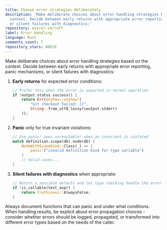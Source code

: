 ```yaml
---
title: Choose error strategies deliberately
description: 'Make deliberate choices about error handling strategies based on the
  context. Decide between early returns with appropriate error reporting, panic mechanisms,
  or silent failures with diagnostics:'
repository: astral-sh/ruff
label: Error Handling
language: Rust
comments_count: 7
repository_stars: 40619
---
```


Make deliberate choices about error handling strategies based on the context. Decide between early returns with appropriate error reporting, panic mechanisms, or silent failures with diagnostics:

1. **Early returns** for expected error conditions:
   ```rust
   // Prefer this when the error is expected in normal operation
   if !output.status.success() {
       return Err(anyhow::anyhow!(
           "Git checkout failed: {}",
           String::from_utf8_lossy(&output.stderr)
       ));
   }
   ```

2. **Panic** only for true invariant violations:
   ```rust
   // Use panic! over unreachable! when an invariant is violated
   match definition.scope(db).node(db) {
       NodeWithScopeKind::Class(_) => {
           panic!("invalid definition kind for type variable")
       }
       // Valid cases...
   }
   ```

3. **Silent failures with diagnostics** when appropriate:
   ```rust
   // Return a sensible default and let type checking handle the error
   if !is_callable(test_expr) {
       return Truthiness::AlwaysFalse;
   }
   ```

Always document functions that can panic and under what conditions. When handling results, be explicit about error propagation choices - consider whether errors should be logged, propagated, or transformed into different error types based on the needs of the caller.